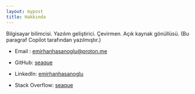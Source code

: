 ```yaml
---
layout: mypost
title: Hakkında
---
```


Bilgisayar bilimcisi. Yazılım geliştirici. Çevirmen. Açık kaynak gönüllüsü. (Bu paragraf Copilot tarafından yazılmıştır.)

- Email&nbsp;: [emirhanhasanoglu@proton.me](mailto:emirhanhasanoglu@proton.me)

- GitHub: [seaque](https://github.com/seaque)
  
- LinkedIn: [emirhanhasanoglu](https://www.linkedin.com/in/emirhanhasanoglu)

- Stack Overflow: [seaque](https://stackoverflow.com/users/14712517/seaque)
